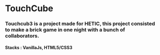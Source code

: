 # TouchCube

### Touchcub3 is a project made for HETIC, this project consisted to make a brick game in one night with a bunch of collaborators.

#### Stacks : VanillaJs, HTML5/CSS3
